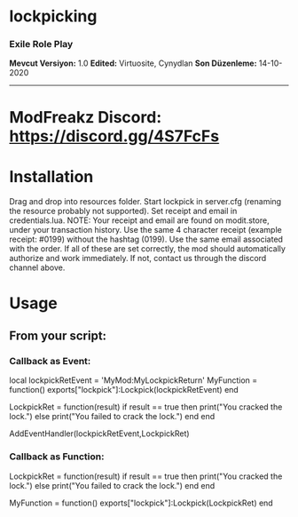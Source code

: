 # lockpicking

### Exile Role Play

**Mevcut Versiyon:** 1.0
**Edited:** Virtuosite, Cynydlan
**Son Düzenleme:** 14-10-2020

***

# ModFreakz Discord: https://discord.gg/4S7FcFs

# Installation
Drag and drop into resources folder.
Start lockpick in server.cfg (renaming the resource probably not supported).
Set receipt and email in credentials.lua.
NOTE: Your receipt and email are found on modit.store, under your transaction history.
      Use the same 4 character receipt (example receipt: #0199) without the hashtag (0199).
      Use the same email associated with the order.
      If all of these are set correctly, the mod should automatically authorize and work immediately.
      If not, contact us through the discord channel above.

# Usage
## From your script:

### Callback as Event:
local lockpickRetEvent = 'MyMod:MyLockpickReturn'
MyFunction = function()
  exports["lockpick"]:Lockpick(lockpickRetEvent)
end

LockpickRet = function(result)
  if result == true then
    print("You cracked the lock.")
  else
    print("You failed to crack the lock.")
  end
end

AddEventHandler(lockpickRetEvent,LockpickRet)

### Callback as Function:
LockpickRet = function(result)
  if result == true then
    print("You cracked the lock.")
  else
    print("You failed to crack the lock.")
  end
end

MyFunction = function()
  exports["lockpick"]:Lockpick(LockpickRet)
end